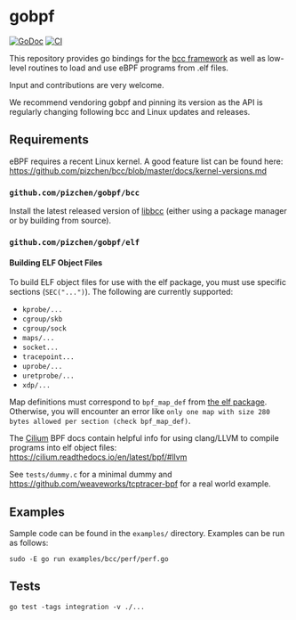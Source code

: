 # gobpf

[![GoDoc](https://godoc.org/github.com/golang/gddo?status.svg)](http://godoc.org/github.com/pizchen/gobpf) [![CI](https://github.com/pizchen/gobpf/actions/workflows/ci.yml/badge.svg)](https://github.com/pizchen/gobpf/actions/workflows/ci.yml)

This repository provides go bindings for the [bcc framework](https://github.com/pizchen/bcc)
as well as low-level routines to load and use eBPF programs from .elf
files.

Input and contributions are very welcome.

We recommend vendoring gobpf and pinning its version as the API is regularly
changing following bcc and Linux updates and releases.

## Requirements

eBPF requires a recent Linux kernel. A good feature list can be found here:
https://github.com/pizchen/bcc/blob/master/docs/kernel-versions.md

### `github.com/pizchen/gobpf/bcc`

Install the latest released version of [libbcc](https://github.com/pizchen/bcc/blob/master/INSTALL.md)
(either using a package manager or by building from source).

### `github.com/pizchen/gobpf/elf`

#### Building ELF Object Files

To build ELF object files for use with the elf package, you must use specific
sections (`SEC("...")`). The following are currently supported:

* `kprobe/...`
* `cgroup/skb`
* `cgroup/sock`
* `maps/...`
* `socket...`
* `tracepoint...`
* `uprobe/...`
* `uretprobe/...`
* `xdp/...`

Map definitions must correspond to `bpf_map_def` from [the elf package](https://github.com/pizchen/gobpf/blob/master/elf/include/bpf_map.h).
Otherwise, you will encounter an error like `only one map with size 280 bytes allowed per section (check bpf_map_def)`.

The [Cilium](https://github.com/cilium/cilium) BPF docs contain helpful info
for using clang/LLVM to compile programs into elf object files:
https://cilium.readthedocs.io/en/latest/bpf/#llvm

See `tests/dummy.c` for a minimal dummy and https://github.com/weaveworks/tcptracer-bpf
for a real world example.

## Examples

Sample code can be found in the `examples/` directory. Examples can be run as
follows:

```
sudo -E go run examples/bcc/perf/perf.go
```

## Tests

```
go test -tags integration -v ./...
```
